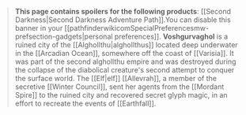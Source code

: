 > **This page contains spoilers for the following products**: [[Second Darkness|Second Darkness Adventure Path]].You can disable this banner in your [[pathfinderwikicomSpecialPreferencesmw-prefsection-gadgets|personal preferences]].
> **Voshgurvaghol** is a ruined city of the [[Alghollthu|alghollthus]] located deep underwater in the [[Arcadian Ocean]], somewhere off the coast of [[Varisia]]. It was part of the second alghollthu empire and was destroyed during the collapse of the diabolical creature's second attempt to conquer the surface world.  The [[Elf|elf]] [[Allevrah]], a member of the secretive [[Winter Council]], sent her agents from the [[Mordant Spire]] to the ruined city and recovered secret glyph magic, in an effort to recreate the events of [[Earthfall]].







